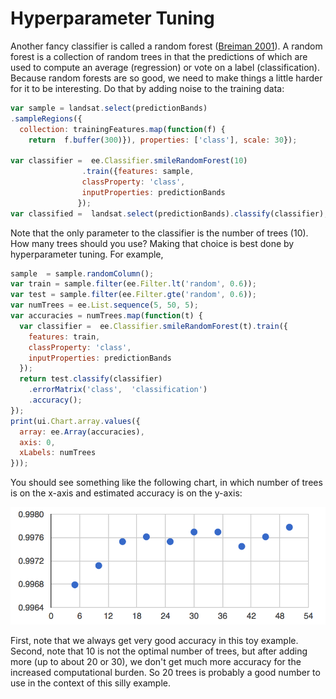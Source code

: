 # Hyperparameter Tuning

Another fancy classifier is called a random forest ([Breiman 2001](https://link.springer.com/article/10.1023/A:1010933404324)). A random forest is a collection of random trees in that the predictions of which are used to compute an average (regression) or vote on a label (classification). Because random forests are so good, we need to make things a little harder for it to be interesting. Do that by adding noise to the training data:

```javascript
var sample = landsat.select(predictionBands)
.sampleRegions({
  collection: trainingFeatures.map(function(f) {
    return  f.buffer(300)}), properties: ['class'], scale: 30});  

var classifier =  ee.Classifier.smileRandomForest(10)
				.train({features: sample,
                classProperty: 'class',
                inputProperties: predictionBands
               });
var classified =  landsat.select(predictionBands).classify(classifier);   Map.addLayer(classified, {min: 0, max: 2,  palette: ['red', 'green', 'blue']}, 'classified')                                                                     
```

Note that the only parameter to the classifier is the number of trees (10). How many trees should you use? Making that choice is best done by hyperparameter tuning. For example,  

```javascript
sample  = sample.randomColumn();
var train = sample.filter(ee.Filter.lt('random', 0.6));
var test = sample.filter(ee.Filter.gte('random', 0.6));
var numTrees = ee.List.sequence(5, 50, 5);
var accuracies = numTrees.map(function(t) {
  var classifier =  ee.Classifier.smileRandomForest(t).train({
    features: train,
    classProperty: 'class',
    inputProperties: predictionBands
  });
  return test.classify(classifier)
    .errorMatrix('class',  'classification')
    .accuracy();
});
print(ui.Chart.array.values({
  array: ee.Array(accuracies),
  axis: 0,
  xLabels: numTrees
}));  
```

You should see something like the following chart, in which number of trees is on the x-axis and estimated accuracy is on the y-axis:

![Chart, scatter chart  Description automatically generated](./clip_image001.png)

 

First, note that we always get very good accuracy in this toy example. Second, note that 10 is not the optimal number of trees, but after adding more (up to about 20 or 30), we don't get much more accuracy for the increased computational burden. So 20 trees is probably a good number to use in the context of this silly example.

